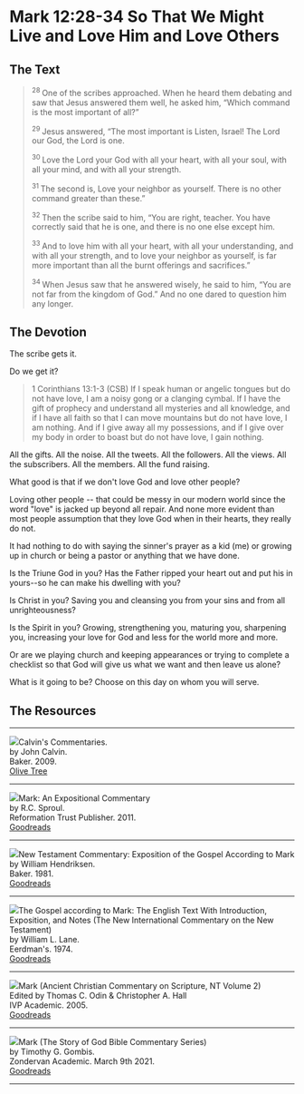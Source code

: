 # Mark 12:28-34 So That We Might Live and Love Him and Love Others

## The Text

><sup> 28 </sup> One of the scribes approached. When he heard them debating and saw that Jesus answered them well, he asked him, “Which command is the most important of all?” 
>
><sup> 29 </sup> Jesus answered, “The most important is Listen, Israel! The Lord our God, the Lord is one. 
>
><sup> 30 </sup> Love the Lord your God with all your heart, with all your soul, with all your mind, and with all your strength. 
>
><sup> 31 </sup> The second is, Love your neighbor as yourself. There is no other command greater than these.” 
>
><sup> 32 </sup> Then the scribe said to him, “You are right, teacher. You have correctly said that he is one, and there is no one else except him. 
>
><sup> 33 </sup> And to love him with all your heart, with all your understanding, and with all your strength, and to love your neighbor as yourself, is far more important than all the burnt offerings and sacrifices.” 
>
><sup> 34 </sup> When Jesus saw that he answered wisely, he said to him, “You are not far from the kingdom of God.” And no one dared to question him any longer. 

## The Devotion

The scribe gets it.

Do we get it?

>1 Corinthians 13:1-3 (CSB) If I speak human or angelic tongues but do not have love, I am a noisy gong or a clanging cymbal. If I have the gift of prophecy and understand all mysteries and all knowledge, and if I have all faith so that I can move mountains but do not have love, I am nothing. And if I give away all my possessions, and if I give over my body in order to boast but do not have love, I gain nothing.

All the gifts. All the noise. All the tweets. All the followers. All the views. All the subscribers. All the members. All the fund raising. 

What good is that if we don't love God and love other people?

Loving other people -- that could be messy in our modern world since the word "love" is jacked up beyond all repair. And none more evident than most people assumption that they love God when in their hearts, they really do not.

It had nothing to do with saying the sinner's prayer as a kid (me) or growing up in church or being a pastor or anything that we have done. 

Is the Triune God in you? Has the Father ripped your heart out and put his in yours--so he can make his dwelling with you? 

Is Christ in you? Saving you and cleansing you from your sins and from all unrighteousness?

Is the Spirit in you? Growing, strengthening you, maturing you, sharpening you, increasing your love for God and less for the world more and more.

Or are we playing church and keeping appearances or trying to complete a checklist so that God will give us what we want and then leave us alone?

What is it going to be? Choose on this day on whom you will serve.

## The Resources

<hr style="clear:both;">

<img src="/images/commentary-calvin-set-portrait.jpg">Calvin's Commentaries.  
by John Calvin.  
Baker. 2009.  
[Olive Tree](https://www.olivetree.com/store/product.php?productid=17517)

<hr style="clear:both;">

<img src="/images/commentary-mark-sproul.jpg">Mark: An Expositional Commentary  
by R.C. Sproul.  
Reformation Trust Publisher. 2011.  
[Goodreads](https://www.goodreads.com/book/show/13329901-mark?ac=1&from_search=true&qid=AjPCOwNAXj&rank=1)

<hr style="clear:both;">

<img src="/images/commentary-mark-hendriksen.jpg">New Testament Commentary: Exposition of the Gospel According to Mark  
by William Hendriksen.  
Baker. 1981.  
[Goodreads](https://www.goodreads.com/book/show/2365098.Mark)

<hr style="clear:both;">

<img src="/images/commentary-mark-lane.jpg">The Gospel according to Mark: The English Text With Introduction, Exposition, and Notes (The New International Commentary on the New Testament)  
by William L. Lane.  
Eerdman's. 1974.  
[Goodreads](https://www.goodreads.com/book/show/978619.The_Gospel_of_Mark?from_search=true&from_srp=true&qid=UOUMUiJ7z4&rank=2)

<hr style="clear:both;">

<img src="/images/commentary-mark-oden.jpg">Mark (Ancient Christian Commentary on Scripture, NT Volume 2)  
Edited by Thomas C. Odin & Christopher A. Hall  
IVP Academic. 2005.  
[Goodreads](https://www.goodreads.com/book/show/33015669-mark)

<hr style="clear:both;">

<img src="/images/commentary-mark-gombis.jpg">Mark (The Story of God Bible Commentary Series)  
by Timothy G. Gombis.   
Zondervan Academic. March 9th 2021.  
[Goodreads](https://www.goodreads.com/book/show/54287613-mark)

<hr style="clear:both;">
